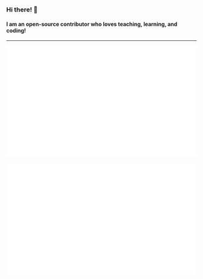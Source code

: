 ### Hi there! 👋
#### I am an open-source contributor who loves teaching, learning, and coding!

---

![Github stats](https://github.com/danielkilgallon/github-stats/blob/master/generated/overview.svg)

![Github stats](https://github.com/danielkilgallon/github-stats/blob/master/generated/languages.svg)
